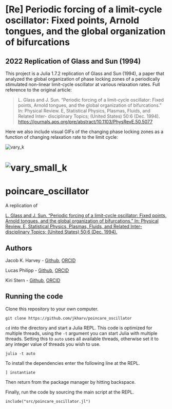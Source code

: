 # [Re] Periodic forcing of a limit-cycle oscillator: Fixed points, Arnold tongues, and the global organization of bifurcations

## 2022 Replication of Glass and Sun (1994)

This project is a Julia 1.7.2 replication of Glass and Sun (1994), a paper that analyzed the global organization of phase locking zones of a periodically stimulated non-linear limit-cycle oscillator at various relaxation rates. Full reference to the original article:

> L. Glass and J. Sun. “Periodic forcing of a limit-cycle oscillator: Fixed
points, Arnold tongues, and the global organization of bifurcations.” In:
Physical Review. E, Statistical Physics, Plasmas, Fluids, and Related Inter-
disciplinary Topics; (United States) 50:6 (Dec. 1994).
https://journals.aps.org/pre/abstract/10.1103/PhysRevE.50.5077

Here we also include visual GIFs of the changing phase locking zones as a function of changing relaxation rate to the limit cycle:

![vary_k](https://github.com/kiristern/poincare_oscillator/blob/main/plots/vary_k.gif?raw=true)

![vary_small_k](https://github.com/kiristern/poincare_oscillator/blob/main/plots/vary_small_k.gif?raw=true)
=======
# poincare_oscillator

A replication of 

[L. Glass and J. Sun. “Periodic forcing of a limit-cycle oscillator: Fixed
points, Arnold tongues, and the global organization of bifurcations.” In:
Physical Review. E, Statistical Physics, Plasmas, Fluids, and Related Inter-
disciplinary Topics; (United States) 50:6 (Dec. 1994).](
https://journals.aps.org/pre/abstract/10.1103/PhysRevE.50.5077)

## Authors 

Jacob K. Harvey - [Github](https://github.com/jkharv),
[ORCID](https://orcid.org/0000-0003-3713-1824)

Lucas Philipp - [Github](https://github.com/lucasphilipp1),
[ORCID](https://orcid.org/0000-0001-6454-4275)

Kiri Stern - [Github](https://github.com/kiristern),
[ORCID](https://orcid.org/0000-0002-5720-2581)

## Running the code

Clone this repository to your own computer.

```
git clone https://github.com/jkharv/poincare_oscillator
```

`cd` into the directory and start a Julia REPL. This code is optimized for
multiple threads, using the `-t` argument you can start Julia with multiple
threads. Setting this to `auto` uses all available threads, otherwise set it to
any integer value of threads you wish to use.

```
julia -t auto
```

To install the dependencies enter the following line at the REPL.

```
] instantiate
```

Then return from the package manager by hitting backspace.

Finally, run the code by sourcing the main script at the REPL.

```
include("src/poincare_oscillator.jl")
```